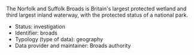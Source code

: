 The Norfolk and Suffolk Broads is Britain's largest protected wetland and third largest inland waterway, with the protected status of a national park.

* Status: investigation
* Identifier: broads
* Typology (type of data): geography
* Data provider and maintainer: Broads authority
